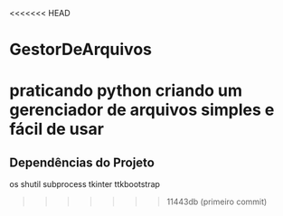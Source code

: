 <<<<<<< HEAD
# GestorDeArquivos
praticando python criando um gerenciador de arquivos simples e fácil de usar 
=======
## Dependências do Projeto
os
shutil
subprocess
tkinter
ttkbootstrap
>>>>>>> 11443db (primeiro commit)
